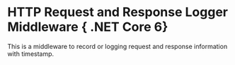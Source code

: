 # HTTP Request and Response Logger Middleware { .NET Core 6}
This is a middleware to record or logging  request and response information with timestamp.